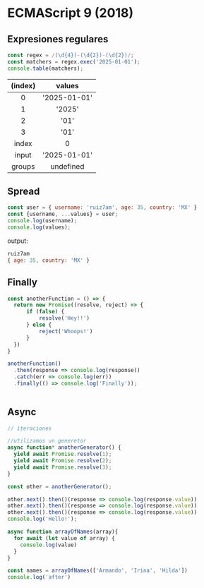 # ECMAScript 9 (2018)

## Expresiones regulares

```javascript
const regex = /(\d{4})-(\d{2})-(\d{2})/;
const matchers = regex.exec('2025-01-01');
console.table(matchers);
```

(index) | values
:---: | :---: 
0 | '2025-01-01'
1 | '2025'
2 | '01'
3 | '01'
index | 0
input | '2025-01-01'
groups | undefined

## Spread

```javascript
const user = { username: 'ruiz7am', age: 35, country: 'MX' }
const {username, ...values} = user;
console.log(username);
console.log(values);
```

output:

```javascript
ruiz7am
{ age: 35, country: 'MX' }
```

## Finally

```javascript
const anotherFunction = () => {
  return new Promise((resolve, reject) => {
      if (false) {
          resolve('Hey!!')
      } else {
          reject('Whoops!')
      }
  })
}

anotherFunction()
  .then(response => console.log(response))
  .catch(err => console.log(err))
  .finally(() => console.log('Finally'));
  
```

## Async

```javascript
// iteraciones 

//utilizamos un generetor
async function* anotherGenerator() {
  yield await Promise.resolve(1);
  yield await Promise.resolve(2);
  yield await Promise.resolve(3);
}

const other = anotherGenerator();

other.next().then()(response => console.log(response.value))
other.next().then()(response => console.log(response.value))
other.next().then()(response => console.log(response.value))
console.log('Hello!');

async function arrayOfNames(array){
  for await (let value of array) {
    console.log(value)
  }
}

const names = arrayOfNames(['Armando', 'Irina', 'Hilda'])
console.log('after')
```